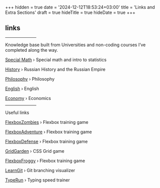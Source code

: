 +++
hidden = true
date = '2024-12-12T18:53:24+03:00'
title = 'Links and Extra Sections'
draft = true
hideTitle = true 
hideDate = true
+++

<div>
<h2 class="mt5">
links
</h2>
<div class="typed-container">
<span id="typed-2"></span>
<div class="typed-strings" style="display: none;">
<p>Links to extra blog sections and useful resources.</p>
</div>
</div>
<hr style="width: 100px;">
<p>
Knowledge base built from Universities and non-coding courses I’ve completed along the way.
</p>
<p>
<a href="/sma/">Special Math</a> &rsaquo; Special math and intro to statistics</p>
<p>
<a href="/history/">History</a> &rsaquo; Russian History and the Russian Empire
</p>
<p>
<a href="/philosophy/">Philosophy</a> &rsaquo; Philosophy
</p>
<p>
<a href="/english/">English</a> &rsaquo; English
</p>
<p>
<a href="/economy/">Economy</a> &rsaquo; Economics
</p>
<hr style="width: 100px;">
<p>
Useful links
</p>
<p>
<a href="https://mastery.games/flexboxzombies/" target="_blank">FlexboxZombies</a> &rsaquo; Flexbox training game
</p>
<p>
<a href="https://codingfantasy.com/games/flexboxadventure/play" target="_blank">FlexboxAdventure</a> &rsaquo; Flexbox training game
</p>
<p>
<a href="http://www.flexboxdefense.com/" target="_blank">FlexboxDefense</a> &rsaquo; Flexbox training game
</p>
<p>
<a href="https://cssgridgarden.com" target="_blank">GridGarden</a> &rsaquo; CSS Grid game
</p>
<p>
<a href="https://flexboxfroggy.com/" target="_blank">FlexboxFroggy</a> &rsaquo; Flexbox training game
</p>
<p>
<a href="https://learngitbranching.js.org" target="_blank">LearnGit</a> &rsaquo; Git branching visualizer
</p>
<p>
<a href="https://typerun.top" target="_blank">TypeRun</a> &rsaquo; Typing speed trainer
</p>
</div>
